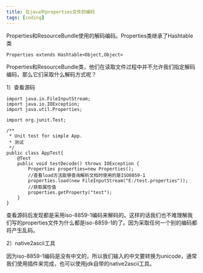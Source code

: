 ```yaml
---
title: 在java中properties文件的编码
tags: [coding]
---
```


Properties和ResourceBundle使用的解码编码。Properties类继承了Hashtable类

```
Properties extends Hashtable<Object,Object>
```

Properties和ResourceBundle类，他们在读取文件过程中并不允许我们指定解码编码，那么它们采取什么解码方式呢？

1）查看源码

```
import java.io.FileInputStream;
import java.io.IOException;
import java.util.Properties;

import org.junit.Test;

/**
 * Unit test for simple App.
 * 测试
 */
public class AppTest{
    @Test
    public void testDecode() throws IOException {
        Properties properties=new Properties();
        //查看load方法能够查询解析文档时使用的是ISO8859-1
        properties.load(new FileInputStream("E:/test.properties"));
        //获取属性值
        properties.getProperty("test");
    }
}
```

查看源码后发现都是采用iso-8859-1编码来解码的。这样的话我们也不难理解我们写的properties文件为什么都是iso-8859-1的了。因为采取任何一个别的编码都将产生乱码。

2）native2ascii工具

因为iso-8859-1编码是没有中文的，所以我们输入的中文要转换为unicode，通常我们使用插件来完成，也可以使用jdk自带的native2ascii工具。